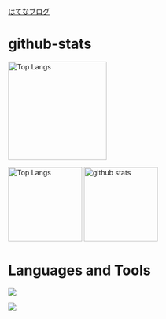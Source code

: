 [はてなブログ](https://hisakit.hatenablog.com)
# github-stats
 <img alt="Top Langs" height="200px" src="http://github-profile-summary-cards.vercel.app/api/cards/profile-details?username=tomitahisaki&theme=default" />
<p align="left"> 
  <img alt="Top Langs" height="150px" src="https://github-readme-stats.vercel.app/api/top-langs/?username=tomitahisaki&layout=compact&show_icons=true&theme=onedark" />
  <img alt="github stats" height="150px" src="https://github-profile-trophy.vercel.app/?username=tomitahisaki&theme=onedark" />
</p>

 # Languages and Tools
  <p align="left">
  <a href="https://skillicons.dev">
    <img src="https://skillicons.dev/icons?i=html,css,tailwind,jquery,js,ts,react,next,ruby,rails,git,github,docker,heroku,aws,linux" />
  </a>
</p>
  <p align="left">
  <a href="https://skillicons.dev">
    <img src="https://skillicons.dev/icons?i=vscode,codepen,discord,figma,postman,raspberrypi" />
  </a>
</p>
